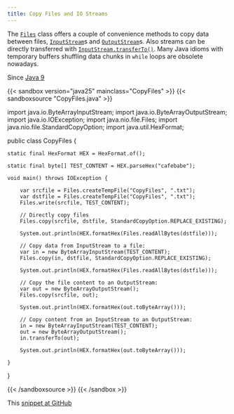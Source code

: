 ```yaml
---
title: Copy Files and IO Streams
---
```


The [`Files`](https://docs.oracle.com/en/java/javase/25/docs/api/java.base/java/nio/file/Files.html) class offers a couple of convenience methods
to copy data between files, [`InputStream`](https://docs.oracle.com/en/java/javase/25/docs/api/java.base/java/io/InputStream.html)s and
[`OutputStream`](https://docs.oracle.com/en/java/javase/25/docs/api/java.base/java/io/OutputStream.html)s. Also streams can be directly transferred with
[`InputStream.transferTo()`](https://docs.oracle.com/en/java/javase/25/docs/api/java.base/java/io/InputStream.html#transferTo(java.io.OutputStream)). Many Java
idioms with temporary buffers shuffling data chunks in `while` loops are
obsolete nowadays.

Since [Java 9](/jdk/9/)

{{< sandbox version="java25" mainclass="CopyFiles" >}}
{{< sandboxsource "CopyFiles.java" >}}

import java.io.ByteArrayInputStream;
import java.io.ByteArrayOutputStream;
import java.io.IOException;
import java.nio.file.Files;
import java.nio.file.StandardCopyOption;
import java.util.HexFormat;

public class CopyFiles {

	static final HexFormat HEX = HexFormat.of();

	static final byte[] TEST_CONTENT = HEX.parseHex("cafebabe");

	void main() throws IOException {

		var srcfile = Files.createTempFile("CopyFiles", ".txt");
		var dstfile = Files.createTempFile("CopyFiles", ".txt");
		Files.write(srcfile, TEST_CONTENT);

		// Directly copy files
		Files.copy(srcfile, dstfile, StandardCopyOption.REPLACE_EXISTING);

		System.out.println(HEX.formatHex(Files.readAllBytes(dstfile)));

		// Copy data from InputStream to a file:
		var in = new ByteArrayInputStream(TEST_CONTENT);
		Files.copy(in, dstfile, StandardCopyOption.REPLACE_EXISTING);

		System.out.println(HEX.formatHex(Files.readAllBytes(dstfile)));

		// Copy the file content to an OutputStream:
		var out = new ByteArrayOutputStream();
		Files.copy(srcfile, out);

		System.out.println(HEX.formatHex(out.toByteArray()));

		// Copy content from an InputStream to an OutputStream:
		in = new ByteArrayInputStream(TEST_CONTENT);
		out = new ByteArrayOutputStream();
		in.transferTo(out);

		System.out.println(HEX.formatHex(out.toByteArray()));

	}

}

{{< /sandboxsource >}}
{{< /sandbox >}}

This [snippet at GitHub](https://github.com/marchof/io.javaalmanac.snippets/tree/master/src/main/java/io/javaalmanac/snippets/io/CopyFiles.java)
